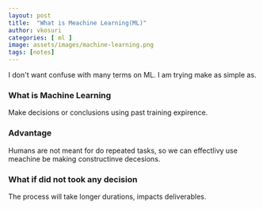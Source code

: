 ```yaml
---
layout: post
title:  "What is Meachine Learning(ML)"
author: vkosuri
categories: [ ml ]
image: assets/images/machine-learning.png
tags: [notes]
---
```


I don't want confuse with many terms on ML. I am trying make as simple as.

### What is Machine Learning
Make decisions or conclusions using past training expirence. 

### Advantage
Humans are not meant for do repeated tasks, so we can effectlivy use meachine be making constructinve decesions.

### What if did not took any decision
The process will take longer durations, impacts deliverables.
